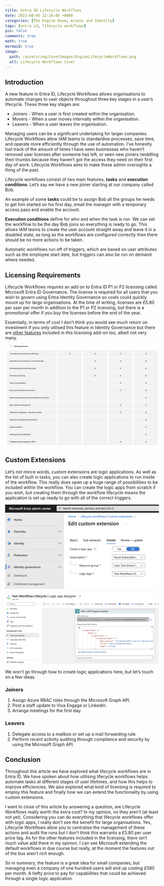 ```yaml
---
title: Entra ID Lifecycle Workflows
date: 2023-08-05 22:24:00 +0000
categories: [The Engine Room, Access and Identity]
tags: [entra id, lifecycle workflows]
pin: false
comments: true
math: true
mermaid: true
image:
  path: /assets/img/CoverImages/EngineLifecycleWorkflows.png
  alt: Lifecycle Workflows Cover
---
```


## Introduction

A new feature in Entra ID, Lifecycle Workflows allows organisations to automate changes to user objects throughout three key stages in a user’s lifecycle. These three key stages are:

- Joiners - When a user is first created within the organisation.
- Movers - When a user moves internally within the organisation.
- Leavers - When a user leaves the organisation.

Managing users can be a significant undertaking for larger companies. Lifecycle Workflows allow IAM teams to standardise processes, save time, and operate more efficiently through the use of automation. I’ve honestly lost track of the amount of times I have seen businesses who haven’t removed user licenses after someone has left, or seen new joiners twiddling their thumbs because they haven’t got the access they need on their first day of work. Lifecycle Workflows aims to make these admin oversights a thing of the past.

Lifecycle workflows consist of two main features, **tasks** and **execution conditions**. Let’s say we have a new joiner starting at our company called Bob. 

An example of some **tasks** could be to assign Bob all the groups he needs to get him started on his first day, email the manager with a temporary access pass and enable the account. 

**Execution conditions** define for who and when the task is run. We can set the workflow to be the day Bob joins so everything is ready to go. This allows IAM teams to create the user account straight away and leave it in a disabled state, as long as the workflows are configured correctly then there should be no more actions to be taken. 

Automatic workflows run off of triggers, which are based on user attributes such as the employee start date, but triggers can also be run on demand where needed.

## Licensing Requirements

Lifecycle Workflows requires an add on to Entra ID P1 or P2 licensing called Microsoft Entra ID Governance. The license is required for all users that you wish to govern using Entra Identity Governance so costs could quickly mount up for large organisations. At the time of writing, licenses are £5.80 per user per month in addition to the P1 or P2 licensing, but there is a promotional offer if you buy the licenses before the end of the year.

Essentially, in terms of cost I don’t think you would see much return on investment if you only utilised this feature in Identity Governance but there are [other features](https://www.microsoft.com/en-gb/security/business/microsoft-entra-pricing?rtc=1) included in this licensing add-on too, albeit not very many.

![Entra ID governance add-on features](/assets/img/EngineRoom/licenseFeatures.png)

## Custom Extensions

Let’s not mince words, custom extensions are logic applications. As well as the list of built in tasks, you can also create logic applications to run inside of the workflow. This really does open up a huge range of possibilities to be included within the workflow. You can create the logic apps from scratch if you wish, but creating them through the workflow lifecycle means the application is set up ready to go with all of the correct triggers.

![](/assets/img/EngineRoom/customExtensions.png)

![](/assets/img/EngineRoom/logicAppTrigger.png)

We won’t go through how to create logic applications here, but let’s touch on a few ideas.

### Joiners

1. Assign Azure RBAC roles through the Microsoft Graph API.
2. Post a staff update to Viva Engage or LinkedIn.
3. Arrange meetings for the first day.

### Leavers

1. Delegate access to a mailbox or set up a mail forwarding rule.
2. Perform recent activity auditing through compliance and security by using the Microsoft Graph API. 

## Conclusion

Throughout this article we have explored what lifecycle workflows are in Entra ID. We have spoken about how utilising lifecycle workflows helps automate tasks at different stages of user lifetimes, and how this helps to improve efficiencies. We also explored what kind of licensing is required to employ this feature and finally how we can extend the functionality by using custom extensions. 

I want to close of this article by answering a question, are Lifecycle Workflows really worth the extra cost? In my opinion, no they aren’t (at least not yet). Considering you can do everything that lifecycle workflows offer with logic apps, I really don’t see the benefit for large organisations. Yes, Lifecycle Workflows allow you to centralise the management of these actions and audit the runs but I don’t think this warrants a £5.80 per user price tag. As for the other features included in the licensing, there isn’t much value add there in my opinion. I can see Microsoft extending the default workflows in due course but really, at the moment the features out of the box aren’t rich enough.

So in summary, the feature is a great idea for small companies, but managing even a company of one hundred users will end up costing £580 per month. A hefty price to pay for capabilities that could be achieved through a single logic application.